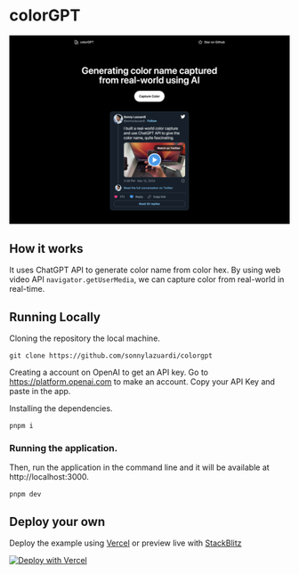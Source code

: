 # colorGPT

[![screen](screen.png)](https://twitter.com/sonnylazuardi/status/1634821365596299264)

## How it works

It uses ChatGPT API to generate color name from color hex. By using web video API `navigator.getUserMedia`, we can capture color from real-world in real-time.

## Running Locally

Cloning the repository the local machine.
```
git clone https://github.com/sonnylazuardi/colorgpt
```

Creating a account on OpenAI to get an API key.
Go to https://platform.openai.com to make an account.
Copy your API Key and paste in the app.

Installing the dependencies.

```
pnpm i
```

### Running the application.
Then, run the application in the command line and it will be available at http://localhost:3000.

```
pnpm dev
```

## Deploy your own

Deploy the example using [Vercel](https://vercel.com?utm_source=github&utm_medium=readme&utm_campaign=next-example) or preview live with [StackBlitz](https://stackblitz.com/github/sonnylazuardi/colorgpt)

[![Deploy with Vercel](https://vercel.com/button)](https://vercel.com/new/git/external?repository-url=https://github.com/sonnylazuardi/colorgpt&project-name=colorgpt&repository-name=colorgpt)

